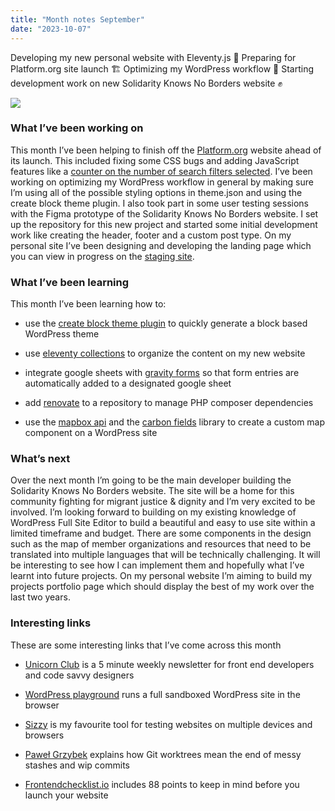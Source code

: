 ```yaml
---
title: "Month notes September"
date: "2023-10-07"
---
```


Developing my new personal website with Eleventy.js 🤖 Preparing for Platform.org site launch 🏗️ Optimizing my WordPress workflow 💼 Starting development work on new Solidarity Knows No Borders website ✊

![](https://media.istockphoto.com/id/182353093/photo/september-pinned-on-noticeboard.jpg?s=612x612&w=0&k=20&c=J7-LuRLG5MpgvOKBOctS7wpsR-qsfEZQstCO1Z0erGE=)

### What I’ve been working on
This month I’ve been helping to finish off the [Platform.org](https://platformlondon.org/) website ahead of its launch. This included fixing some CSS bugs and adding JavaScript features like a [counter on the number of search filters selected](https://platformlondon.org/?s). I’ve been working on optimizing my WordPress workflow in general by making sure I’m using all of the possible styling options in theme.json and using the create block theme plugin. I also took part in some user testing sessions with the Figma prototype of the Solidarity Knows No Borders website. I set up the repository for this new project and started some initial development work like creating the header, footer and a custom post type. On my personal site I’ve been designing and developing the landing page which you can view in progress on the [staging site](https://fluffy-frangollo-4a6b3d.netlify.app/).

###  What I’ve been learning
This month I’ve been learning how to:

- use the [create block theme plugin](https://wordpress.org/plugins/create-block-theme/) to quickly generate a block based WordPress theme 

- use [eleventy collections](https://www.11ty.dev/docs/collections/) to organize the content on my new website

- integrate google sheets with [gravity forms](https://www.gravityforms.com/) so that form entries are automatically added to a designated google sheet

- add [renovate](https://docs.renovatebot.com/) to a repository to manage PHP composer dependencies 

- use the [mapbox api](https://docs.mapbox.com/api/overview/) and the [carbon fields](https://carbonfields.net/docs/) library to create a custom map component on a WordPress site

### What’s next
Over the next month I’m going to be the main developer building the Solidarity Knows No Borders website. The site will be a home for this community fighting for migrant justice & dignity and I’m very excited to be involved. I’m looking forward to building on my existing knowledge of WordPress Full Site Editor to build a beautiful and easy to use site within a limited timeframe and budget. There are some components in the design such as the map of member organizations and resources that need to be translated into multiple languages that will be technically challenging. It will be interesting to see how I can implement them and hopefully what I’ve learnt into future projects. On my personal website I’m aiming to build my projects portfolio page which should display the best of my work over the last two years.

### Interesting links

These are some interesting links that I’ve come across this month
- [Unicorn Club](https://unicornclub.dev/) is a 5 minute weekly newsletter for front end developers and code savvy designers

- [WordPress playground](https://playground.wordpress.net/) runs a full sandboxed WordPress site in the browser

- [Sizzy](https://sizzy.co/) is my favourite tool for testing websites on multiple devices and browsers 

- [Paweł Grzybek](https://pawelgrzybek.com/working-with-git-worktrees/) explains how Git worktrees mean the end of messy stashes and wip commits

- [Frontendchecklist.io](https://frontendchecklist.io/) includes 88 points to keep in mind before you launch your website



